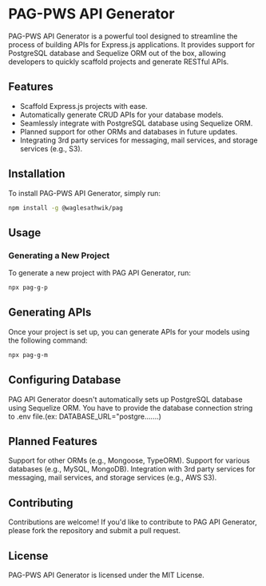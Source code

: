 # PAG-PWS API Generator

PAG-PWS API Generator is a powerful tool designed to streamline the process of building APIs for Express.js applications. It provides support for PostgreSQL database and Sequelize ORM out of the box, allowing developers to quickly scaffold projects and generate RESTful APIs.

## Features

- Scaffold Express.js projects with ease.
- Automatically generate CRUD APIs for your database models.
- Seamlessly integrate with PostgreSQL database using Sequelize ORM.
- Planned support for other ORMs and databases in future updates.
- Integrating 3rd party services for messaging, mail services, and storage services (e.g., S3).

## Installation

To install PAG-PWS API Generator, simply run:

```bash
npm install -g @waglesathwik/pag
```

## Usage
### Generating a New Project
To generate a new project with PAG API Generator, run:

```bash
npx pag-g-p
```

## Generating APIs
Once your project is set up, you can generate APIs for your models using the following command:

```bash
npx pag-g-m
```
## Configuring Database

PAG API Generator doesn't automatically sets up PostgreSQL database using Sequelize ORM. You have to provide the database connection string to .env file.(ex: DATABASE_URL="postgre.......)

## Planned Features
Support for other ORMs (e.g., Mongoose, TypeORM).
Support for various databases (e.g., MySQL, MongoDB).
Integration with 3rd party services for messaging, mail services, and storage services (e.g., AWS S3).
## Contributing
Contributions are welcome! If you'd like to contribute to PAG API Generator, please fork the repository and submit a pull request.

## License

PAG-PWS API Generator is licensed under the MIT License.
